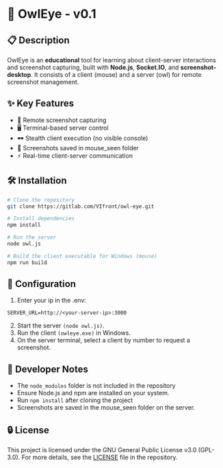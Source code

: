 # 🦉 OwlEye - v0.1

## 📋 Description
OwlEye is an **educational** tool for learning about client-server interactions and screenshot capturing, built with **Node.js**, **Socket.IO**, and **screenshot-desktop**. It consists of a client (mouse) and a server (owl) for remote screenshot management.

## ✨ Key Features
- 📸 Remote screenshot capturing
- 🖥️ Terminal-based server control
- 🕶️ Stealth client execution (no visible console)
- 📂 Screenshots saved in mouse_seen folder
- ⚡ Real-time client-server communication

## 🛠️ Installation
```bash
# Clone the repository
git clone https://gitlab.com/VIfront/owl-eye.git

# Install dependencies
npm install

# Run the server
node owl.js

# Build the client executable for Windows (mouse)
npm run build
```

## 🔧 Configuration
1. Enter your ip in the .env:
```
SERVER_URL=http://<your-server-ip>:3000
```
2. Start the server `(node owl.js)`.
3. Run the client `(owleye.exe)` in Windows.
4. On the server terminal, select a client by number to request a screenshot.

## 📝 Developer Notes
- The `node_modules` folder is not included in the repository
- Ensure Node.js and npm are installed on your system.
- Run `npm install` after cloning the project
- Screenshots are saved in the mouse_seen folder on the server.

## 🔒 License
This project is licensed under the GNU General Public License v3.0 (GPL-3.0).
For more details, see the [LICENSE](LICENSE) file in the repository.